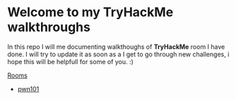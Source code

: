 # Welcome to my **TryHackMe** walkthroughs
In this repo I will me documenting walkthoughs of **TryHackMe** room I have done.
I will try to update it as soon as a I get to go through new challenges, i hope this will be helpfull for some of you. :)

[Rooms](https://github.com/qndrm/TryHackMe/tree/main/Rooms)
- [pwn101](https://github.com/qndrm/TryHackMe/tree/main/Rooms/pwn101)
